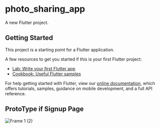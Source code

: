 # photo_sharing_app

A new Flutter project.

## Getting Started

This project is a starting point for a Flutter application.

A few resources to get you started if this is your first Flutter project:

- [Lab: Write your first Flutter app](https://flutter.dev/docs/get-started/codelab)
- [Cookbook: Useful Flutter samples](https://flutter.dev/docs/cookbook)

For help getting started with Flutter, view our
[online documentation](https://flutter.dev/docs), which offers tutorials,
samples, guidance on mobile development, and a full API reference.
## ProtoType if Signup Page
![Frame 1 (2)](https://user-images.githubusercontent.com/28450025/205247387-5cfe1eb6-520e-40dc-9d7b-8c4964b9bd1e.png)
